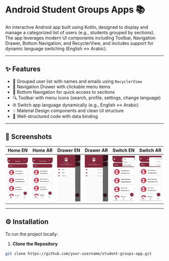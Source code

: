# Android Student Groups Apps 📚

An interactive Android app built using Kotlin, designed to display and manage a categorized list of users (e.g., students grouped by sections).  
The app leverages modern UI components including Toolbar, Navigation Drawer, Bottom Navigation, and RecyclerView, and includes support for dynamic language switching (English ↔ Arabic).

---

## ✨  Features

- 👥 Grouped user list with names and emails using `RecyclerView`
- 🧭 Navigation Drawer with clickable menu items
- 🧩 Bottom Navigation for quick access to sections
- 🔍 Toolbar with menu icons (search, profile, settings, change language)
- 🌐 Switch app language dynamically (e.g., English ↔ Arabic)
- 💡 Material Design components and clean UI structure
- 🧼 Well-structured code with data binding

---

## 📸  Screenshots

| Home EN | Home AR | Drawer EN | Drawer AR | Switch EN | Switch AR |
|---------|---------|-----------|-----------|-----------|-----------|
| ![Home](app/src/main/res/drawable/en1.jpg) | ![Home AR](app/src/main/res/drawable/ar1.jpg) | ![Drawer](app/src/main/res/drawable/en2.jpg) | ![Drawer AR](app/src/main/res/drawable/ar2.jpg) | ![Switch](app/src/main/res/drawable/en3.jpg) | ![Switch AR](app/src/main/res/drawable/ar3.jpg) |




---

## ⚙️  Installation

To run the project locally:

1. **Clone the Repository**

```bash
git clone https://github.com/your-username/student-groups-app.git
